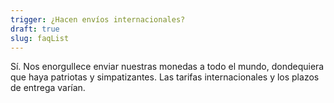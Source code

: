 ```yaml
---
trigger: ¿Hacen envíos internacionales?
draft: true
slug: faqList
---
```


Sí. Nos enorgullece enviar nuestras monedas a todo el mundo, dondequiera que haya patriotas y simpatizantes. Las tarifas internacionales y los plazos de entrega varían.